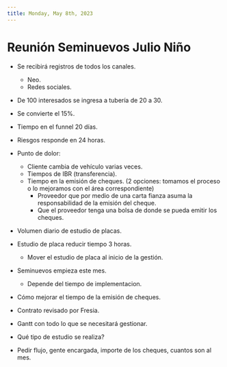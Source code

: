 ```yaml
---
title: Monday, May 8th, 2023
---
```


# Reunión Seminuevos Julio Niño
- Se recibirá registros de todos los canales.
    - Neo.
    - Redes sociales.

- De 100 interesados se ingresa a tubería de 20 a 30.
- Se convierte el 15%.
- Tiempo en el funnel 20 días.
- Riesgos responde en 24 horas.
- Punto de dolor:
    * Cliente cambia de vehículo varias veces.
    * Tiempos de IBR (transferencia).
    * Tiempo en la emisión de cheques. (2 opciones: tomamos el proceso o lo
        mejoramos con el área correspondiente)
        - Proveedor que por medio de una carta fianza asuma la
            responsabilidad de la emisión del cheque.
        - Que el proveedor tenga una bolsa de donde se pueda emitir los
            cheques.
- Volumen diario de estudio de placas.
- Estudio de placa reducir tiempo 3 horas.
    * Mover el estudio de placa al inicio de la gestión.
- Seminuevos empieza este mes.
	* Depende del tiempo de implementacion.

* Cómo mejorar el tiempo de la emisión de cheques.
* Contrato revisado por Fresia.
* Gantt con todo lo que se necesitará gestionar.
* Qué tipo de estudio se realiza?

* Pedir flujo, gente encargada, importe de los cheques, cuantos son al mes.
